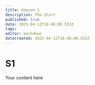 ```yaml
---
title: Season 1
description: The Start
published: true
date: 2025-04-12T16:46:00.553Z
tags: 
editor: markdown
dateCreated: 2025-04-12T16:46:00.553Z
---
```


# S1
Your content here